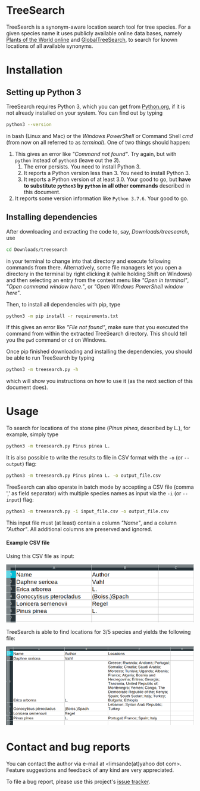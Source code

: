 # TreeSearch
TreeSearch is a synonym-aware location search tool for tree species. For a given species name it uses publicly
available online data bases, namely [Plants of the World online](plantsoftheworldonline.org) and
[GlobalTreeSearch](https://www.bgci.org/global_tree_search.php), to search for known locations of all available
synonyms.


# Installation
## Setting up Python 3
TreeSearch requires Python 3, which you can get from [Python.org](https://www.python.org/downloads/), if it is not
already installed on your system. You can find out by typing
```bash
python3 --version
```
in bash (Linux and Mac) or the _Windows PowerShell_ or Command Shell _cmd_ (from now on all referred to as _terminal_).
One of two things should happen:
1) This gives an error like _"Command not found"_. Try again, but with `python` instead of `python3` (leave out the _3_).
    1) The error persists. You need to install Python 3.
    2) It reports a Python version less than 3. You need to install Python 3.
    3) It reports a Python version of at least 3.0. Your good to go, but **have to substitute `python3` by `python` in all
    other commands** described in this document.
2) It reports some version information like `Python 3.7.6`. Your good to go.


## Installing dependencies
After downloading and extracting the code to, say, _Downloads/treesearch_, use
```bash
cd Downloads/treesearch
```
in your terminal to change into that directory and execute following
commands from there. Alternatively, some file managers let you open a directory in the terminal by right clicking it 
(while holding Shift on Windows) and then selecting an entry from the context menu like _"Open in terminal"_, 
_"Open command window here."_, or _"Open Windows PowerShell window here"_.

Then, to install all dependencies with pip, type
```bash
python3 -m pip install -r requirements.txt
```
If this gives an error like _"File not found"_, make sure that you executed the command from within the extracted TreeSearch
directory. This should tell you the `pwd` command or `cd` on Windows.

Once pip finished downloading and installing the dependencies, you should be able to run TreeSearch by typing
```bash
python3 -m treesearch.py -h
```
which will show you instructions on how to use it (as the next section of this document does).


# Usage
To search for locations of the stone pine (*Pinus pinea*, described by L.), for example, simply type
```bash
python3 -m treesearch.py Pinus pinea L.
```

It is also possible to write the results to file in CSV format with the `-o` (or `--output`) flag:
```bash
python3 -m treesearch.py Pinus pinea L. -o output_file.csv
```

TreeSearch can also operate in batch mode by accepting a CSV file (comma ',' as field separator) with
multiple species names as input via the `-i` (or `--input`) flag:
```bash
python3 -m treesearch.py -i input_file.csv -o output_file.csv
```
This input file must (at least) contain a column *"Name"*, and a column *"Author"*. All additional columns are
preserved and ignored.

#### Example CSV file
Using this CSV file as input: 

![example input](doc/images/example_input.png)

TreeSearch is able to find locations for 3/5 species and yields the following file:

![example output](doc/images/example_output.png)


# Contact and bug reports
You can contact the author via e-mail at <limsande(at)yahoo dot com>. Feature suggestions and feedback of any
kind are very appreciated.

To file a bug report, please use this project's [issue tracker](https://github.com/Limsande/TreeSearch/issues).

